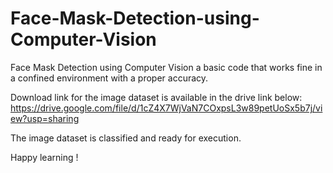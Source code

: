 # Face-Mask-Detection-using-Computer-Vision
Face Mask Detection using Computer Vision a basic code that works fine in a confined environment with a proper accuracy.

Download link for the image dataset is available in the drive link below:
https://drive.google.com/file/d/1cZ4X7WjVaN7COxpsL3w89petUoSx5b7j/view?usp=sharing

The image dataset is classified and ready for execution.

Happy learning !
